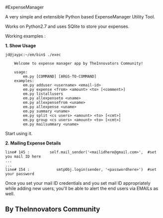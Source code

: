 #ExpenseManager

A very simple and extensible Python based ExpenseManager Utility Tool. 

Works on Python2.7 and uses SQlite to store your expenses.

Working examples : 

**1. Show Usage**
```
jd@jaypc:~/em/bin$ ./exec 

    Welcome to expense manager app by TheInnovators Community!

    usage:
        em.py [COMMAND] [ARGS-TO-COMMAND]
    examples:
        em.py adduser <username> <email-id>
        em.py expense <from> <amount> <to> [<comment>]
        em.py listallusers
        em.py allexpenseto <uname>
        em.py allexpensefrom <uname>
        em.py allexpense <uname>
        em.py summary <uname>
        em.py split <cs users> <amount> <to> [<cmt>]
        em.py group <cs users> <amount> <to> [<cmt>]
        em.py mailsummary <uname>
```

Start using it.

**2. Mailing Expense Details**
```
line# 145 :         self.mail_sender('<mailidhere@gmail.com>',  #set you mail ID here
...
...
line# 154 :            smtpObj.login(sender, '<passwordhere>')  #set your password
```

Once you set your mail ID credentials and you set mail ID appropriately while adding new users, you'll be able to alert the end users via EMAILs as well.

## By TheInnovators Community
